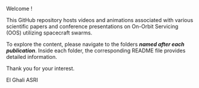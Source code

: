 Welcome !

This GitHub repository hosts videos and animations associated with various scientific papers and conference presentations on On-Orbit Servicing (OOS) utilizing spacecraft swarms.

To explore the content, please navigate to the folders ***named after each publication***. Inside each folder, the corresponding README file provides detailed information.

Thank you for your interest.

El Ghali ASRI
